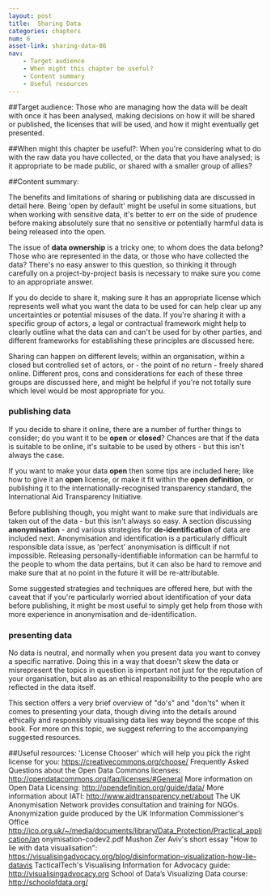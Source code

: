 ```yaml
---
layout: post
title:  Sharing Data
categories: chapters
num: 6
asset-link: sharing-data-06
nav: 
    - Target audience
    - When might this chapter be useful? 
    - Content summary
    - Useful resources
---
```


##<span id="target-audience">Target audience</span>:
Those who are managing how the data will be dealt with once it has been analysed, making decisions on how it will be shared or published, the licenses that will be used, and how it might eventually get presented. 

##<span id="useful">When might this chapter be useful?</span>:
When you're considering what to do with the raw data you have collected, or the data that you have analysed; is it appropriate to be made public, or shared with a smaller group of allies? 

##<span id="content-summary">Content summary</span>:

The benefits and limitations of sharing or publishing data are discussed in detail here. Being 'open by default' might be useful in some situations, but when working with sensitive data, it's better to err on the side of prudence before making absolutely sure that no sensitive or potentially harmful data is being released into the open.

The issue of **data ownership** is a tricky one; to whom does the data belong? Those who are represented in the data, or those who have collected the data? There's no easy answer to this question, so thinking it through carefully on a project-by-project basis is necessary to make sure you come to an appropriate answer. 

If you do decide to share it, making sure it has an appropriate license which represents well what you want the data to be used for can help clear up any uncertainties or potential misuses of the data. If you're sharing it with a specific group of actors, a legal or contractual framework might help to clearly outline what the data can and can't be used for by other parties, and different frameworks for establishing these principles are discussed here.

Sharing can happen on different levels; within an organisation, within a closed but controlled set of actors, or - the point of no return - freely shared online. Different pros, cons and considerations for each of these three groups are discussed here, and might be helpful if you're not totally sure which level would be most appropriate for you. 

### publishing data

If you decide to share it online, there are a number of further things to consider; do you want it to be **open** or **closed**? Chances are that if the data is suitable to be online, it's suitable to be used by others - but this isn't always the case. 

If you want to make your data **open** then some tips are included here; like how to give it an **open** license, or make it fit within the **open definition**, or publishing it to the internationally-recognised transparency standard, the International Aid Transparency Initiative.

Before publishing though, you might want to make sure that individuals are taken out of the data - but this isn't always so easy. A section discussing **anonymisation** - and various strategies for **de-identification** of data are included next. Anonymisation and identification is a particularly difficult responsible data issue, as 'perfect' anonymisation is difficult if not impossible. Releasing personally-identifiable information can be harmful to the people to whom the data pertains, but it can also be hard to remove and make sure that at no point in the future it will be re-attributable.

Some suggested strategies and techniques are offered here, but with the caveat that if you're particularly worried about identification of your data before publishing, it might be most useful to simply get help from those with more experience in anonymisation and de-identification. 


### presenting data

No data is neutral, and normally when you present data you want to convey a specific narrative. Doing this in a way that doesn't skew the data or misrepresent the topics in question is important not just for the reputation of your organisation, but also as an ethical responsibility to the people who are reflected in the data itself. 

This section offers a very brief overview of "do's" and "don'ts" when it comes to presenting your data, though diving into the details around ethically and responsibly visualising data lies way beyond the scope of this book. For more on this topic, we suggest referring to the accompanying suggested resources. 

##<span id="useful-resources">Useful resources</span>:
'License Chooser' which will help you pick the right license for you: https://creativecommons.org/choose/
Frequently Asked Questions about the Open Data Commons licenses: http://opendatacommons.org/faq/licenses/#General
More information on Open Data Licensing: http://opendefinition.org/guide/data/
More information about IATI:  http://www.aidtransparency.net/about
The UK Anonymisation Network provides consultation and training for NGOs.
Anonymization guide produced by the UK Information Commissioner's Office http://ico.org.uk/~/media/documents/library/Data_Protection/Practical_application/an onymisation-codev2.pdf
Mushon Zer Aviv's short essay "How to lie with data visualisation": https://visualisingadvocacy.org/blog/disinformation-visualization-how-lie-datavis
TacticalTech's Visualising Information for Advocacy guide: http://visualisingadvocacy.org
School of Data’s Visualizing Data course: http://schoolofdata.org/